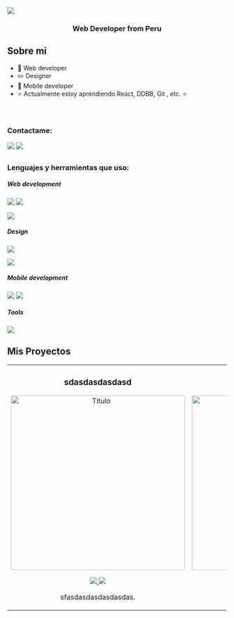 <img src="https://i.imgur.com/GY5uzid.png">

<h3 align="center">Web Developer from Peru</h3>






## Sobre mi

- 🎥 Web developer
- ✏️ Designer
- 📲 Mobile developer
- ⭐ Actualmente estoy aprendiendo React, DDBB, Git , etc. ⭐ 
<br>

##

<h3 align="left">Contactame:</h3>
<p align="left">
<a href="mailto:lauraluque1215@gmail.com" target="blank"><img src="https://img.shields.io/badge/Gmail-D14836?style=for-the-badge&logo=gmail&logoColor=white"/></a>
  <a href="https://www.linkedin.com/in/laura-luque1215/" target="blank"><img src="https://img.shields.io/badge/LinkedIn-0077B5?style=for-the-badge&logo=linkedin&logoColor=white"/></a>
</p>

##

<h3 align="left">Lenguajes y herramientas que uso:</h3>

  
<h5>Web development</h5>
<p align="start">
  <img src="https://img.shields.io/badge/firebase-a08021?style=for-the-badge&logo=firebase&logoColor=ffcd34" />
  <img src="https://img.shields.io/badge/mysql-4479A1.svg?style=for-the-badge&logo=mysql&logoColor=white" />
</p>
<img src="https://skillicons.dev/icons?i=wordpress,html,css,javascript,typescript,php,python,java,react,bootstrap&perline=5&theme=dark" />


<h5>Design</h5>
<p align="start">
  <img src="https://img.shields.io/badge/Canva-%2300C4CC.svg?style=for-the-badge&logo=Canva&logoColor=white" />
</p>
<img src="https://skillicons.dev/icons?i=photoshop,illustrator,figma&theme=dark" />

<h5>Mobile development</h5>
<p>
<img src="https://img.shields.io/badge/Android-3DDC84?style=for-the-badge&logo=android&logoColor=white" />
  <img src="https://img.shields.io/badge/Xamarin-3498DB?style=for-the-badge&logo=xamarin&logoColor=white" />
</p>

<h5>Tools</h5>
<img src="https://skillicons.dev/icons?i=notion,git,eclipse,androidstudio,visualstudio,vscode,vite&theme=light" />

##




## Mis Proyectos
<table style="width:100%;">
  <tr>
    <td style="width:33.33%; text-align:center;">
      <h3>sdasdasdasdasd</h3>
      <div>
        <a href="link video" target="_blank"><img src="imagen" width="400" alt="Titulo"></a>
        <p>
          <a href="Link github" target="_blank">
            <img src="https://img.shields.io/badge/C%C3%93DIGO-cfaae0?style=for-the-badge&color=ffffff&logo=github&logoColor=black" >
          </a>
          <a href="link youtube" target="_blank" >
            <img src="https://img.shields.io/badge/-Youtube-green?style=for-the-badge&color=ffffff">
          </a>
        </p>
        <p>sfasdasdasdasdasdas.</p>
      </div>
    </td>

  <td style="width:33.33%; text-align:center;">
      <h3>sdasdasdasdasd</h3>
      <div>
        <a href="link video" target="_blank"><img src="imagen" width="400" alt="Titulo"></a>
        <p>
          <a href="Link github" target="_blank">
            <img src="https://img.shields.io/badge/C%C3%93DIGO-cfaae0?style=for-the-badge&color=ffffff&logo=github&logoColor=black" >
          </a>
          <a href="link youtube" target="_blank" >
            <img src="https://img.shields.io/badge/-Youtube-green?style=for-the-badge&color=ffffff">
          </a>
        </p>
        <p>sfasdasdasdasdasdas.</p>
      </div>
    </td>

 <td style="width:33.33%; text-align:center;">
      <h3>sdasdasdasdasd</h3>
      <div>
        <a href="link video" target="_blank"><img src="imagen" width="400" alt="Titulo"></a>
        <p>
          <a href="Link github" target="_blank">
            <img src="https://img.shields.io/badge/C%C3%93DIGO-cfaae0?style=for-the-badge&color=ffffff&logo=github&logoColor=black" >
          </a>
          <a href="link youtube" target="_blank" >
            <img src="https://img.shields.io/badge/-Youtube-green?style=for-the-badge&color=ffffff">
          </a>
        </p>
        <p>sfasdasdasdasdasdas.</p>
      </div>
    </td>
  </tr>
</table>
                                                                               
</div>
<br>
